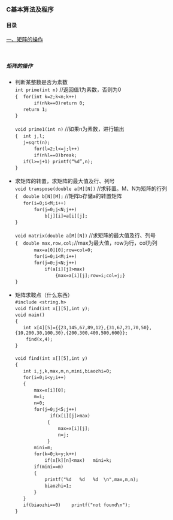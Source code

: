 ### C基本算法及程序

#### 目录
<a href="#git01">一、矩阵的操作<br>

<a name="git01"><br>
##### 矩阵的操作
* 判断某整数是否为素数<br>
`int prime(int n)`  //返回值1为素数，否则为0<br>
`{ 	for(int k=2;k<n;k++)`<br>
`		if(n%k==0)return 0;`<br>
`	return 1;`<br>
`}`<br><br>
`void prime1(int n)`  //如果n为素数，进行输出<br>
`{ 	int j,l;`<br>
`	j=sqrt(n);`<br>
`       for(l=2;l<=j;l++)`<br>
`		if(n%l==0)break;`<br>
`	if(l>=j+1) printf(“%d”,n);`<br>
`}`<br><br>
* 求矩阵的转置，求矩阵的最大值及行、列号<br>
`void transpose(double a[M][N])` //求转置。M、N为矩阵的行列<br>
`{	double b[N][M];`  //矩阵b存储a的转置矩阵<br>
`	for(i=0;i<M;i++)`<br>
`		for(j=0;j<N;j++)`<br>
`			b[j][i]=a[i][j];`<br>
`}`<br><br>
`void matrix(double a[M][N])` //求矩阵的最大值及行、列号<br>
`{	double max,row,col;`//max为最大值，row为行，col为列<br>
`      	max=a[0][0];row=col=0;`<br>
`    	for(i=0;i<M;i++)`<br>
`		for(j=0;j<N;j++)`<br>
`			if(a[i][j]>max)`<br>
`				{max=a[i][j];row=i;col=j;}`<br>
`}`<br><br>
* 矩阵求鞍点（什么东西）<br>
`#include <string.h>`<br>
`void find(int x[][5],int y);`<br>
`void main()`<br>
`{`<br>
`	int x[4][5]={{23,145,67,89,12},{31,67,21,70,50},{10,200,30,100,30},{200,300,400,500,600}};`<br>
`    find(x,4);`<br>
`}`<br><br>
`void find(int x[][5],int y)`<br>
`{`<br>
`	int i,j,k,max,m,n,mini,biaozhi=0;`<br>
`	for(i=0;i<y;i++)`<br>
`	{`<br>
`		max=x[i][0];`<br>
`		m=i;`<br>
`		n=0;`<br>
`		for(j=0;j<5;j++)`<br>
`             if(x[i][j]>max)`<br>
`			 {`<br>
`				 max=x[i][j];`<br>
`				 n=j;`<br>
`			 }`<br>
`		mini=m;`<br>
`		for(k=0;k<y;k++)`<br>
`			if(x[k][n]<max)   mini=k;`<br>
`		if(mini==m)`<br>
`		{`<br>
`			printf("%d   %d   %d  \n",max,m,n);`<br>
`			biaozhi=1;`<br>
`		}`<br>
`	}`<br>
`	if(biaozhi==0)    printf("not found\n");`<br>
`}`<br>
